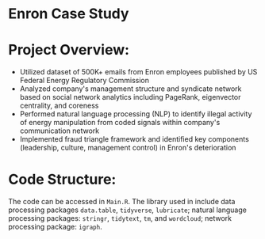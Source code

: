 # Enron Case Study
 
# Project Overview:
- Utilized dataset of 500K+ emails from Enron employees published by US Federal Energy Regulatory Commission
- Analyzed company's management structure and syndicate network based on social network analytics including PageRank, eigenvector centrality, and coreness​
- Performed natural language processing (NLP) to identify illegal activity of energy manipulation from coded signals within company's communication network
- Implemented fraud triangle framework and identified key components (leadership, culture, management control) in Enron's deterioration

# Code Structure:
The code can be accessed in `Main.R`. The library used in include data processing packages `data.table`, `tidyverse`, `lubricate`; natural language processing packages: `stringr`, `tidytext`, `tm`, and `wordcloud`; network processing package: `igraph`.
